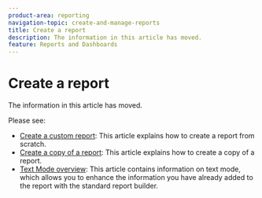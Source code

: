 ```yaml
---
product-area: reporting
navigation-topic: create-and-manage-reports
title: Create a report
description: The information in this article has moved.
feature: Reports and Dashboards
---
```


# Create a report

The information in this article has moved.

Please see:

* [Create a custom report](../../../reports-and-dashboards/reports/creating-and-managing-reports/create-custom-report.md): This article explains how to create a report from scratch.
* [Create a copy of a report](../../../reports-and-dashboards/reports/creating-and-managing-reports/create-copy-report.md): This article explains how to create a copy of a report.
* [Text Mode overview](../../../reports-and-dashboards/reports/text-mode/understand-text-mode.md): This article contains information on text mode, which allows you to enhance the information you have already added to the report with the standard report builder.

